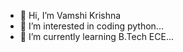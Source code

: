 - 👋 Hi, I’m Vamshi Krishna
- 👀 I’m interested in coding python...
- 🌱 I’m currently learning B.Tech ECE...


<!---
Vamshi4112/Vamshi4112 is a ✨ special ✨ repository because its `README.md` (this file) appears on your GitHub profile.
You can click the Preview link to take a look at your changes.
--->
